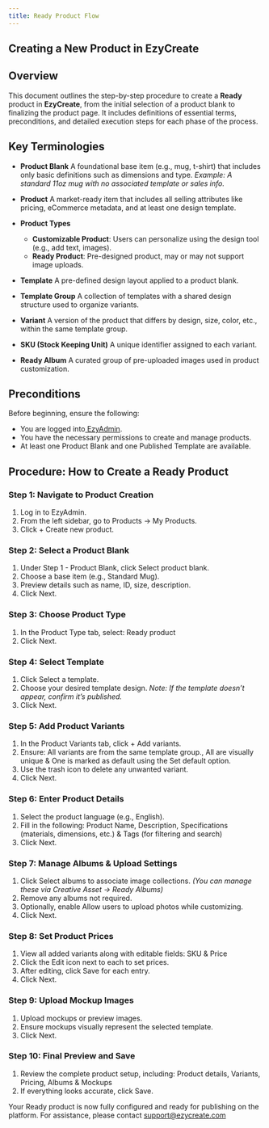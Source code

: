 ```yaml
---
title: Ready Product Flow
---
```

## **Creating a New Product in EzyCreate**

## **Overview**

This document outlines the step-by-step procedure to create a **Ready** product in **EzyCreate**, from the initial selection of a product blank to finalizing the product page. It includes definitions of essential terms, preconditions, and detailed execution steps for each phase of the process.

## **Key Terminologies**

* **Product Blank**
   A foundational base item (e.g., mug, t-shirt) that includes only basic definitions such as dimensions and type.
   *Example: A standard 11oz mug with no associated template or sales info.*
* **Product**
   A market-ready item that includes all selling attributes like pricing, eCommerce metadata, and at least one design template.
* **Product Types**

  * **Customizable Product**: Users can personalize using the design tool (e.g., add text, images).
  * **Ready Product**: Pre-designed product, may or may not support image uploads.
* **Template**
   A pre-defined design layout applied to a product blank.
* **Template Group**
   A collection of templates with a shared design structure used to organize variants.
* **Variant**
   A version of the product that differs by design, size, color, etc., within the same template group.
* **SKU (Stock Keeping Unit)**
   A unique identifier assigned to each variant.
* **Ready Album**
   A curated group of pre-uploaded images used in product customization.

## **Preconditions**

Before beginning, ensure the following:

* You are logged into[ EzyAdmin](https://admin.ezycreate.com/).
* You have the necessary permissions to create and manage products.
* At least one Product Blank and one Published Template are available.

## **Procedure: How to Create a Ready Product**

### **Step 1: Navigate to Product Creation**

1. Log in to EzyAdmin.
2. From the left sidebar, go to Products → My Products.
3. Click + Create new product.

### **Step 2: Select a Product Blank**

1. Under Step 1 - Product Blank, click Select product blank.
2. Choose a base item (e.g., Standard Mug).
3. Preview details such as name, ID, size, description.
4. Click Next.

### **Step 3: Choose Product Type**

1. In the Product Type tab, select: Ready product
2. Click Next.

### **Step 4: Select Template**

1. Click Select a template.
2. Choose your desired template design. *Note: If the template doesn’t appear, confirm it’s published.*
3. Click Next.

### **Step 5: Add Product Variants**

1. In the Product Variants tab, click + Add variants.
2. Ensure: All variants are from the same template group., All are visually unique & One is marked as default using the Set default option.
3. Use the trash icon to delete any unwanted variant.
4. Click Next.

### **Step 6: Enter Product Details**

1. Select the product language (e.g., English).
2. Fill in the following: Product Name, Description, Specifications (materials, dimensions, etc.) & Tags (for filtering and search)
3. Click Next.

### **Step 7: Manage Albums & Upload Settings**

1. Click Select albums to associate image collections. *(You can manage these via Creative Asset → Ready Albums)*
2. Remove any albums not required.
3. Optionally, enable Allow users to upload photos while customizing.
4. Click Next.

### **Step 8: Set Product Prices**

1. View all added variants along with editable fields: SKU & Price
2. Click the Edit icon next to each to set prices.
3. After editing, click Save for each entry.
4. Click Next.

### **Step 9: Upload Mockup Images**

1. Upload mockups or preview images.
2. Ensure mockups visually represent the selected template.
3. Click Next.

### **Step 10: Final Preview and Save**

1. Review the complete product setup, including: Product details, Variants, Pricing, Albums & Mockups
2. If everything looks accurate, click Save.

Your Ready product is now fully configured and ready for publishing on the platform. For assistance, please contact support@ezycreate.com
